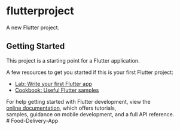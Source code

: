 # flutterproject

A new Flutter project.<br>

## Getting Started

This project is a starting point for a Flutter application.<br>

A few resources to get you started if this is your first Flutter project:<br>

- [Lab: Write your first Flutter app](https://docs.flutter.dev/get-started/codelab)<br>
- [Cookbook: Useful Flutter samples](https://docs.flutter.dev/cookbook)<br>

For help getting started with Flutter development, view the<br>
[online documentation](https://docs.flutter.dev/), which offers tutorials,<br>
samples, guidance on mobile development, and a full API reference.<br>
#   F o o d - D e l i v e r y - A p p <br>
 
 
